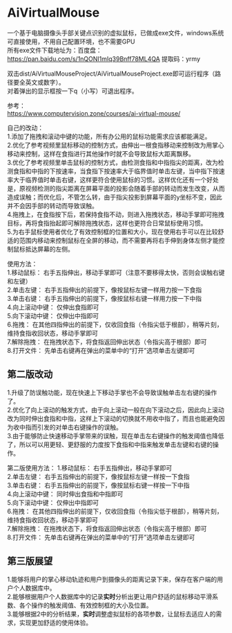 # AiVirtualMouse
一个基于电脑摄像头手部关键点识别的虚拟鼠标，已做成exe文件，windows系统可直接使用，不用自己配置环境，也不需要GPU  
所有exe文件下载地址为：百度盘：https://pan.baidu.com/s/1nQONI1mIq39Bnff78ML4QA  提取码：yrmy 

双击dist/AiVirtualMouseProject/AiVirtualMouseProject.exe即可运行程序（路径要全英文或数字）。  
对着弹出的显示框按一下q（小写）可退出程序。  

参考：  
https://www.computervision.zone/courses/ai-virtual-mouse/  

自己的改动：  
1.添加了拖拽和滚动中键的功能，所有办公用的鼠标功能需求应该都能满足。  
2.优化了参考视频里鼠标移动的控制方式，由伸出一根食指移动来控制改为用掌心移动来控制，这样在食指进行其他操作时就不会导致鼠标大距离飘移。  
3.优化了参考视频里单击鼠标的控制方式，由检测食指和中指指尖的距离，改为检测食指和中指的下按速率，当食指下按速率大于临界值时单击左键，当中指下按速率大于临界值时单击右键，这样更符合使用鼠标的习惯。这样优化还有一个好处是，原视频检测的指尖距离在屏幕平面的投影会随着手部的转动而发生改变，从而造成误触；而优化后，不管怎么转，由于指尖投影到屏幕平面的y坐标不变，因此并不会因手部的转动而导致误触。  
4.拖拽上，在食指按下后，若保持食指不动，则进入拖拽状态，移动手掌即可拖拽目标，再将食指抬起即可解除拖拽状态，这样也更符合日常鼠标使用习惯。  
5.为右手鼠标使用者优化了有效控制框的位置和大小，现在使用右手可以在比较舒适的范围内移动来控制鼠标在全屏的移动，而不需要再将右手伸到身体左侧才能控制鼠标抵达屏幕的左侧。

使用方法：  
1.移动鼠标：		  右手五指伸出，移动手掌即可（注意不要移得太快，否则会误触右键和左键）  
2.单击左键：		  右手五指伸出的前提下，像按鼠标左键一样用力按一下食指  
3.单击右键：		  右手五指伸出的前提下，像按鼠标右键一样用力按一下中指  
4.向上滚动中键：	仅伸出食指即可  
5.向下滚动中键：	仅伸出中指即可  
6.拖拽：		      在其他四指伸出的前提下，仅收回食指（令指尖低于根部），稍等片刻，维持食指收回状态，移动手掌即可  
7.解除拖拽：		  在拖拽状态下，将食指返回伸出状态（令指尖高于根部）即可  
8.打开文件：		  先单击右键再在弹出的菜单中的“打开”选项单击左键即可  

## 第二版改动
1.升级了防误触功能，现在快速上下移动手掌也不会导致误触单击左右键的操作了。  
2.优化了向上滚动的触发方式，由于向上滚动一般在向下滚动之后，因此向上滚动改为同时伸出食指和中指，这样上下滚动的切换就不用收中指了，而且也能避免因为收中指而引发的对单击右键操作的误触。  
3.由于能够防止快速移动手掌带来的误触，现在单击左右键操作的触发阈值也降低了，所以可以用更轻、更舒服的力度按下食指和中指来触发单击左键和右键的操作。

第二版使用方法：
1.移动鼠标：		  右手五指伸出，移动手掌即可   
2.单击左键：		  右手五指伸出的前提下，像按鼠标左键一样按一下食指    
3.单击右键：		  右手五指伸出的前提下，像按鼠标右键一样按一下中指    
4.向上滚动中键：	同时伸出食指和中指即可    
5.向下滚动中键：	仅伸出中指即可    
6.拖拽：		      在其他四指伸出的前提下，仅收回食指（令指尖低于根部），稍等片刻，维持食指收回状态，移动手掌即可    
7.解除拖拽：		  在拖拽状态下，将食指返回伸出状态（令指尖高于根部）即可    
8.打开文件：		  先单击右键再在弹出的菜单中的“打开”选项单击左键即可    

## 第三版展望
1.能够将用户的掌心移动轨迹和用户到摄像头的距离记录下来，保存在客户端的用户个人数据库中。  
2.能够根据用户个人数据库中的记录**实时**分析出更让用户舒适的鼠标移动平滑系数、各个操作的触发阈值、有效控制框的大小及位置。  
3.能够根据2中的分析结果，**实时**调整虚拟鼠标的各项参数，让鼠标去适应人的需求，实现更加舒适的使用体验。
